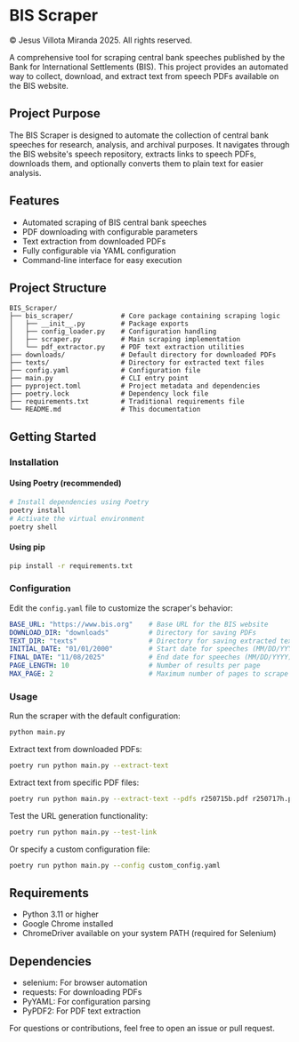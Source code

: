 # BIS Scraper

© Jesus Villota Miranda 2025. All rights reserved.

A comprehensive tool for scraping central bank speeches published by the Bank for International Settlements (BIS). This project provides an automated way to collect, download, and extract text from speech PDFs available on the BIS website.

## Project Purpose

The BIS Scraper is designed to automate the collection of central bank speeches for research, analysis, and archival purposes. It navigates through the BIS website's speech repository, extracts links to speech PDFs, downloads them, and optionally converts them to plain text for easier analysis.

## Features

- Automated scraping of BIS central bank speeches
- PDF downloading with configurable parameters
- Text extraction from downloaded PDFs
- Fully configurable via YAML configuration
- Command-line interface for easy execution

## Project Structure

```
BIS_Scraper/
├── bis_scraper/            # Core package containing scraping logic
│   ├── __init__.py         # Package exports
│   ├── config_loader.py    # Configuration handling
│   ├── scraper.py          # Main scraping implementation
│   └── pdf_extractor.py    # PDF text extraction utilities
├── downloads/              # Default directory for downloaded PDFs
├── texts/                  # Directory for extracted text files
├── config.yaml             # Configuration file
├── main.py                 # CLI entry point
├── pyproject.toml          # Project metadata and dependencies
├── poetry.lock             # Dependency lock file
├── requirements.txt        # Traditional requirements file
└── README.md               # This documentation
```

## Getting Started

### Installation

#### Using Poetry (recommended)
```bash
# Install dependencies using Poetry
poetry install
# Activate the virtual environment
poetry shell
```

#### Using pip
```bash
pip install -r requirements.txt
```

### Configuration

Edit the `config.yaml` file to customize the scraper's behavior:

```yaml
BASE_URL: "https://www.bis.org"    # Base URL for the BIS website
DOWNLOAD_DIR: "downloads"          # Directory for saving PDFs
TEXT_DIR: "texts"                  # Directory for saving extracted text files
INITIAL_DATE: "01/01/2000"         # Start date for speeches (MM/DD/YYYY)
FINAL_DATE: "11/08/2025"           # End date for speeches (MM/DD/YYYY)
PAGE_LENGTH: 10                    # Number of results per page
MAX_PAGE: 2                        # Maximum number of pages to scrape
```

### Usage

Run the scraper with the default configuration:

```bash
python main.py
```

Extract text from downloaded PDFs:

```bash
poetry run python main.py --extract-text
```

Extract text from specific PDF files:

```bash
poetry run python main.py --extract-text --pdfs r250715b.pdf r250717h.pdf
```

Test the URL generation functionality:

```bash
poetry run python main.py --test-link
```

Or specify a custom configuration file:

```bash
poetry run python main.py --config custom_config.yaml
```


## Requirements

- Python 3.11 or higher
- Google Chrome installed
- ChromeDriver available on your system PATH (required for Selenium)

## Dependencies

- selenium: For browser automation
- requests: For downloading PDFs
- PyYAML: For configuration parsing
- PyPDF2: For PDF text extraction

For questions or contributions, feel free to open an issue or pull request.
